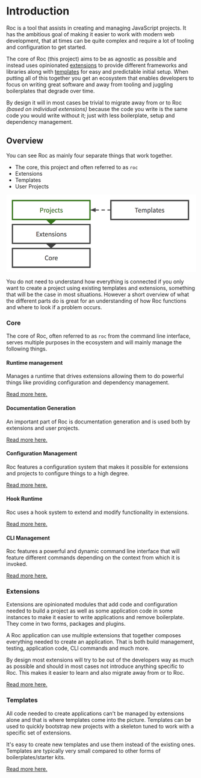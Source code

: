 # Introduction

Roc is a tool that assists in creating and managing JavaScript projects. It has the ambitious goal of making it easier to work with modern web development, that at times can be quite complex and require a lot of tooling and configuration to get started.

The core of Roc (this project) aims to be as agnostic as possible and instead uses opinionated [extensions](#extensions) to provide different frameworks and libraries along with [templates](#templates) for easy and predictable initial setup. When putting all of this together you get an ecosystem that enables developers to focus on writing great software and away from tooling and juggling boilerplates that degrade over time.

By design it will in most cases be trivial to migrate away from or to Roc _(based on individual extensions)_ because the code you write is the same code you would write without it; just with less boilerplate, setup and dependency management.

## Overview
You can see Roc as mainly four separate things that work together.

- The core, this project and often referred to as `roc`
- Extensions
- Templates
- User Projects

![overview](/docs/assets/overview.png)

You do not need to understand how everything is connected if you only want to create a project using existing templates and extensions, something that will be the case in most situations. However a short overview of what the different parts do is great for an understanding of how Roc functions and where to look if a problem occurs.

### Core
The core of Roc, often referred to as `roc` from the command line interface, serves multiple purposes in the ecosystem and will mainly manage the following things.

#### Runtime management
Manages a runtime that drives extensions allowing them to do powerful things like providing configuration and dependency management.

[Read more here.](/docs/Runtime.md)

#### Documentation Generation
An important part of Roc is documentation generation and is used both by extensions and user projects. 

[Read more here.](/docs/DocumentationGeneration.md)

#### Configuration Management
Roc features a configuration system that makes it possible for extensions and projects to configure things to a high degree.

[Read more here.](/docs/Configuration.md)

#### Hook Runtime
Roc uses a hook system to extend and modify functionality in extensions.

[Read more here.](/docs/Configuration.md)

#### CLI Management
Roc features a powerful and dynamic command line interface that will feature different commands depending on the context from which it is invoked. 

[Read more here.](/docs/Commands)

### Extensions
Extensions are opinionated modules that add code and configuration needed to build a project as well as some application code in some instances to make it easier to write applications and remove boilerplate. They come in two forms, packages and plugins.

A Roc application can use multiple extensions that together composes everything needed to create an application. That is both build management, testing, application code, CLI commands and much more.

By design most extensions will try to be out of the developers way as much as possible and should in most cases not introduce anything specific to Roc. This makes it easier to learn and also migrate away from or to Roc.

[Read more here.](/docs/Extensions.md)

### Templates
All code needed to create applications can't be managed by extensions alone and that is where templates come into the picture. Templates can be used to quickly bootstrap new projects with a skeleton tuned to work with a specific set of extensions. 

It's easy to create new templates and use them instead of the existing ones. Templates are typically very small compared to other forms of boilerplates/starter kits.

[Read more here.](/docs/Templates.md)
